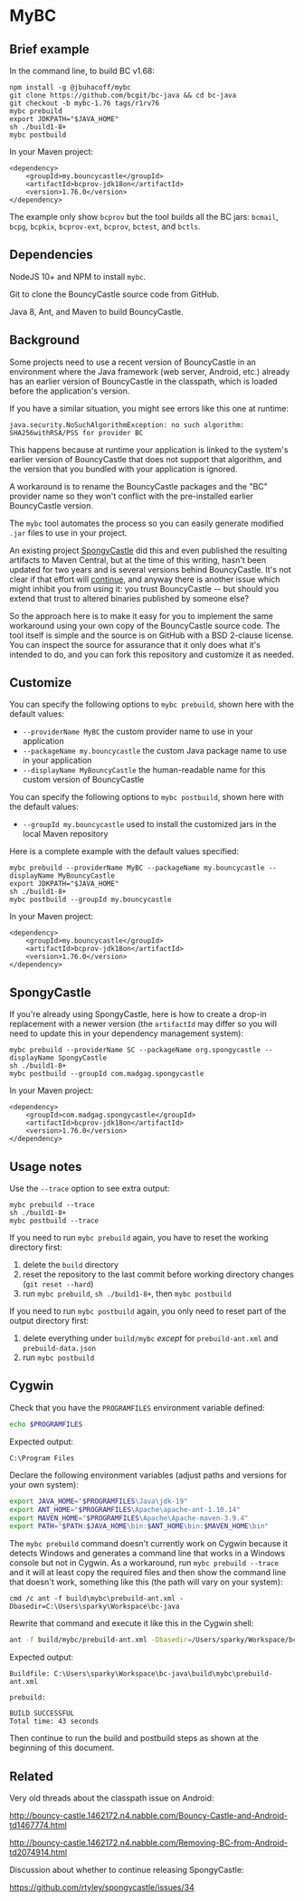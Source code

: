 MyBC
====

Brief example
-------------

In the command line, to build BC v1.68:

```
npm install -g @jbuhacoff/mybc
git clone https://github.com/bcgit/bc-java && cd bc-java
git checkout -b mybc-1.76 tags/r1rv76
mybc prebuild
export JDKPATH="$JAVA_HOME"
sh ./build1-8+
mybc postbuild
```

In your Maven project:

```
<dependency>
    <groupId>my.bouncycastle</groupId>
    <artifactId>bcprov-jdk18on</artifactId>
    <version>1.76.0</version>
</dependency>
```

The example only show `bcprov` but the tool builds all the BC jars:
`bcmail`, `bcpg`, `bcpkix`, `bcprov-ext`, `bcprov`, `bctest`, and `bctls`.

Dependencies
------------

NodeJS 10+ and NPM to install `mybc`.

Git to clone the BouncyCastle source code from GitHub.

Java 8, Ant, and Maven to build BouncyCastle.


Background
----------

Some projects need to use a recent version of BouncyCastle in an 
environment where the Java framework (web server, Android, etc.) already has an
earlier version of BouncyCastle in the classpath, which is loaded before the
application's version.

If you have a similar situation, you might see errors like this one at runtime:

```
java.security.NoSuchAlgorithmException: no such algorithm: SHA256withRSA/PSS for provider BC
```

This happens because at runtime your application is linked to the system's earlier version
of BouncyCastle that does not support that algorithm, and the version that you bundled
with your application is ignored.

A workaround is to rename the BouncyCastle
packages and the "BC" provider name so they won't conflict
with the pre-installed earlier BouncyCastle version.

The `mybc` tool automates the process so you can easily generate modified `.jar`
files to use in your project.

An existing project [SpongyCastle](https://github.com/rtyley/spongycastle) did
this and even published the resulting artifacts to Maven Central, but 
at the time of this writing, hasn't been updated for two years and is several 
versions behind BouncyCastle. It's not clear if that effort will
[continue](https://github.com/rtyley/spongycastle/issues/34), and anyway there is
another issue which might inhibit you from using it: you trust BouncyCastle --
but should you extend that trust to altered binaries published by someone else?

So the approach here is to make it easy for you to implement the same workaround
using your own copy of the BouncyCastle source code. 
The tool itself is simple and the source is on GitHub with a BSD 2-clause license.
You can inspect the source for assurance that it only does what it's intended to do,
and you can fork this repository and customize it as needed.


Customize
---------


You can specify the following options to `mybc prebuild`, shown here with the default values:

* `--providerName MyBC` the custom provider name to use in your application
* `--packageName my.bouncycastle` the custom Java package name to use in your application
* `--displayName MyBouncyCastle` the human-readable name for this custom version of BouncyCastle

You can specify the following options to `mybc postbuild`, shown here with the default values:

* `--groupId my.bouncycastle` used to install the customized jars in the local Maven repository

Here is a complete example with the default values specified:

```
mybc prebuild --providerName MyBC --packageName my.bouncycastle --displayName MyBouncyCastle
export JDKPATH="$JAVA_HOME"
sh ./build1-8+
mybc postbuild --groupId my.bouncycastle
```

In your Maven project:

```
<dependency>
    <groupId>my.bouncycastle</groupId>
    <artifactId>bcprov-jdk18on</artifactId>
    <version>1.76.0</version>
</dependency>
```


SpongyCastle
------------

If you're already using SpongyCastle, here is how to create a drop-in replacement
with a newer version (the `artifactId` may differ so you will need to update
this in your dependency management system):

```
mybc prebuild --providerName SC --packageName org.spongycastle --displayName SpongyCastle
sh ./build1-8+
mybc postbuild --groupId com.madgag.spongycastle
```

In your Maven project:

```
<dependency>
    <groupId>com.madgag.spongycastle</groupId>
    <artifactId>bcprov-jdk18on</artifactId>
    <version>1.76.0</version>
</dependency>
```

Usage notes
-----------

Use the `--trace` option to see extra output:

```
mybc prebuild --trace
sh ./build1-8+
mybc postbuild --trace
```

If you need to run `mybc prebuild` again, you have to reset the working directory first:

1. delete the `build` directory
2. reset the repository to the last commit before working directory changes (`git reset --hard`)
3. run `mybc prebuild`, `sh ./build1-8+`, then `mybc postbuild`

If you need to run `mybc postbuild` again, you only need to reset part of the output directory first:

1. delete everything under `build/mybc` *except* for `prebuild-ant.xml` and `prebuild-data.json`
2. run `mybc postbuild`

Cygwin
------

Check that you have the `PROGRAMFILES` environment variable defined:

```sh
echo $PROGRAMFILES
```

Expected output:

```
C:\Program Files
```

Declare the following environment variables (adjust paths and versions for your own system):

```sh
export JAVA_HOME="$PROGRAMFILES\Java\jdk-19"
export ANT_HOME="$PROGRAMFILES\Apache\apache-ant-1.10.14"
export MAVEN_HOME="$PROGRAMFILES\Apache\Apache-maven-3.9.4"
export PATH="$PATH:$JAVA_HOME\bin:$ANT_HOME\bin:$MAVEN_HOME\bin"
```

The `mybc prebuild` command doesn't currently work on Cygwin because it detects Windows
and generates a command line that works in a Windows console but not in Cygwin. As a
workaround, run `mybc prebuild --trace` and it will at least copy the required files
and then show the command line that doesn't work, something like this (the path will vary
on your system):

```
cmd /c ant -f build\mybc\prebuild-ant.xml -Dbasedir=C:\Users\sparky\Workspace\bc-java
```

Rewrite that command and execute it like this in the Cygwin shell:

```sh
ant -f build/mybc/prebuild-ant.xml -Dbasedir=/Users/sparky/Workspace/bc-java
```

Expected output:

```
Buildfile: C:\Users\sparky\Workspace\bc-java\build\mybc\prebuild-ant.xml

prebuild:

BUILD SUCCESSFUL
Total time: 43 seconds
```

Then continue to run the build and postbuild steps as shown at the beginning of this document.


Related
-------

Very old threads about the classpath issue on Android:

http://bouncy-castle.1462172.n4.nabble.com/Bouncy-Castle-and-Android-td1467774.html

http://bouncy-castle.1462172.n4.nabble.com/Removing-BC-from-Android-td2074914.html

Discussion about whether to continue releasing SpongyCastle:

https://github.com/rtyley/spongycastle/issues/34
